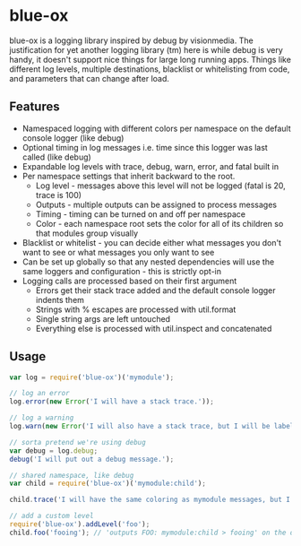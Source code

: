 # blue-ox

blue-ox is a logging library inspired by debug by visionmedia. The justification for yet another logging library (tm) here is while debug is very handy, it doesn't support nice things for large long running apps. Things like different log levels, multiple destinations, blacklist or whitelisting from code, and parameters that can change after load.

## Features

* Namespaced logging with different colors per namespace on the default console logger (like debug)
* Optional timing in log messages i.e. time since this logger was last called (like debug)
* Expandable log levels with trace, debug, warn, error, and fatal built in
* Per namespace settings that inherit backward to the root.
  * Log level - messages above this level will not be logged (fatal is 20, trace is 100)
  * Outputs - multiple outputs can be assigned to process messages
  * Timing - timing can be turned on and off per namespace
  * Color - each namespace root sets the color for all of its children so that modules group visually
* Blacklist or whitelist - you can decide either what messages you don't want to see or what messages you only want to see
* Can be set up globally so that any nested dependencies will use the same loggers and configuration - this is strictly opt-in
* Logging calls are processed based on their first argument
  * Errors get their stack trace added and the default console logger indents them
  * Strings with % escapes are processed with util.format
  * Single string args are left untouched
  * Everything else is processed with util.inspect and concatenated

## Usage

```javascript
var log = require('blue-ox')('mymodule');

// log an error
log.error(new Error('I will have a stack trace.'));

// log a warning
log.warn(new Error('I will also have a stack trace, but I will be labeled as WARN by default.'));

// sorta pretend we're using debug
var debug = log.debug;
debug('I will put out a debug message.');

// shared namespace, like debug
var child = require('blue-ox')('mymodule:child');

child.trace('I will have the same coloring as mymodule messages, but I will have a deeper namespace.');

// add a custom level
require('blue-ox').addLevel('foo');
child.foo('fooing'); // 'outputs FOO: mymodule:child > fooing' on the default console output
```
